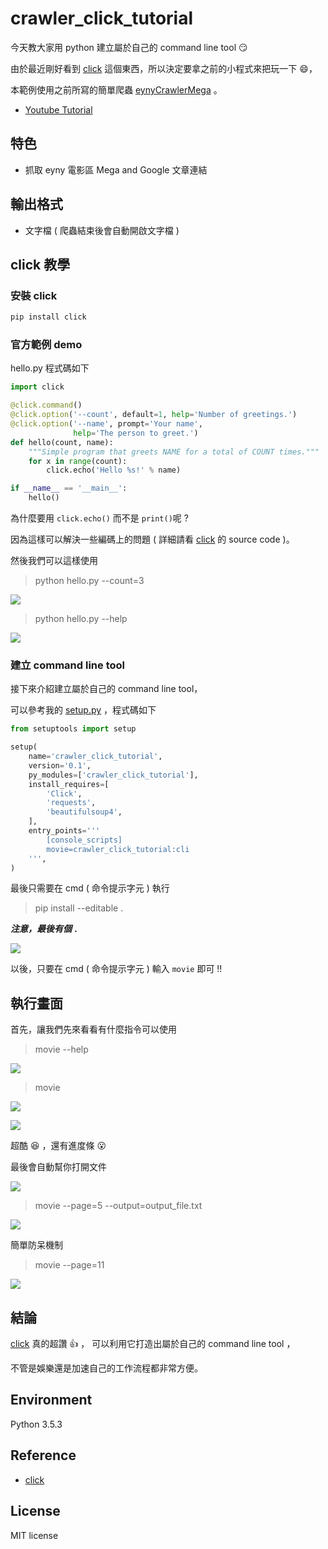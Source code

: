 # crawler_click_tutorial

今天教大家用 python 建立屬於自己的 command line tool :smirk:

由於最近剛好看到  [click](http://click.pocoo.org) 這個東西，所以決定要拿之前的小程式來把玩一下 :smile:，

本範例使用之前所寫的簡單爬蟲 [eynyCrawlerMega](https://github.com/twtrubiks/eynyCrawlerMega) 。

* [Youtube Tutorial](https://youtu.be/6b2iEg3J8ak)

## 特色

* 抓取 eyny 電影區 Mega and Google 文章連結

## 輸出格式

* 文字檔 ( 爬蟲結束後會自動開啟文字檔 )

## click 教學

### 安裝 click

```python
pip install click
```

### 官方範例 demo

hello.py 程式碼如下

```python
import click

@click.command()
@click.option('--count', default=1, help='Number of greetings.')
@click.option('--name', prompt='Your name',
              help='The person to greet.')
def hello(count, name):
    """Simple program that greets NAME for a total of COUNT times."""
    for x in range(count):
        click.echo('Hello %s!' % name)

if __name__ == '__main__':
    hello()
```

為什麼要用 `click.echo()` 而不是 `print()`呢 ?

 因為這樣可以解決一些編碼上的問題 ( 詳細請看 [click](http://click.pocoo.org) 的 source code )。

然後我們可以這樣使用

> python hello.py --count=3

![](http://i.imgur.com/qvRWy5f.png)

>python hello.py --help

![](http://i.imgur.com/7By9mnp.png)

### 建立 command line tool

接下來介紹建立屬於自己的 command line tool，

可以參考我的 [setup.py](https://github.com/twtrubiks/crawler_click_tutorial/blob/master/setup.py) ，程式碼如下

```python
from setuptools import setup

setup(
    name='crawler_click_tutorial',
    version='0.1',
    py_modules=['crawler_click_tutorial'],
    install_requires=[
        'Click',
        'requests',
        'beautifulsoup4',
    ],
    entry_points='''
        [console_scripts]
        movie=crawler_click_tutorial:cli
    ''',
)

```

最後只需要在 cmd ( 命令提示字元 ) 執行

> pip install --editable .

***注意，最後有個  `.`***

![](http://i.imgur.com/aHSERyT.png)

以後，只要在 cmd ( 命令提示字元 )  輸入 `movie` 即可 !!

## 執行畫面

首先，讓我們先來看看有什麼指令可以使用

> movie --help

![](http://i.imgur.com/kH6D5lE.png)

> movie

![](http://i.imgur.com/XxixGcf.png)

![](http://i.imgur.com/T7gaYmf.png)

超酷 :satisfied: ，還有進度條 :open_mouth:

最後會自動幫你打開文件

![](http://i.imgur.com/fpDRbza.png)

> movie --page=5 --output=output_file.txt

![](http://i.imgur.com/8BgbudN.png)

簡單防呆機制

> movie --page=11

![](http://i.imgur.com/qy9zDPd.png)

## 結論

[click](http://click.pocoo.org) 真的超讚 :thumbsup: ，
可以利用它打造出屬於自己的  command line tool ，

不管是娛樂還是加速自己的工作流程都非常方便。

## Environment

Python 3.5.3

## Reference

* [click](http://click.pocoo.org)

## License

MIT license
